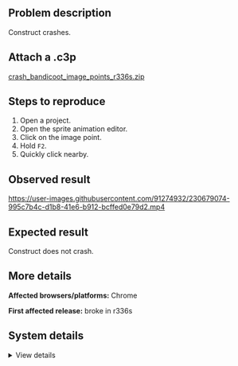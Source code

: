 ## Problem description

Construct crashes.

## Attach a .c3p

[crash_bandicoot_image_points_r336s.zip](https://github.com/WilsonPercival/WilsonPercival/files/11181578/crash_bandicoot_image_points_r336s.zip)

## Steps to reproduce

1. Open a project.
2. Open the sprite animation editor.
3. Click on the image point.
4. Hold `F2`.
5. Quickly click nearby.

## Observed result

https://user-images.githubusercontent.com/91274932/230679074-995c7b4c-d1b8-41e6-b912-bcffed0e79d2.mp4

## Expected result

Construct does not crash.

## More details



**Affected browsers/platforms:** Chrome

**First affected release:** broke in r336s

## System details

<details><summary>View details</summary>

Error report information
Type: unhandled rejection
Reason: Error: expected string @ TypeError: expected string at O.l (https://editor.construct.net/r336/main.js:1030:79) at d.fb (https://editor.construct.net/r336/projectResources.js:732:464) at https://editor.construct.net/r336/projectResources.js:173:182
Stack: TypeError: expected string at O.l (https://editor.construct.net/r336/main.js:1030:79) at d.fb (https://editor.construct.net/r336/projectResources.js:732:464) at https://editor.construct.net/r336/projectResources.js:173:182
Construct version: r336
URL: https://editor.construct.net/
Date: Fri Apr 07 2023 18:24:15 GMT+0300 (Восточная Европа, летнее время)
Uptime: 46.6 s

Platform information
Product: Construct 3 r336 (stable)
Browser: Chrome 109.0.5414.120
Browser engine: Chromium
Context: browser
Operating system: Windows NT 0.1.0
Device type: desktop
Device pixel ratio: 1
Logical CPU cores: 2
Approx. device memory: 4 GB
User agent: Mozilla/5.0 (Windows NT 10.0; Win64; x64) AppleWebKit/537.36 (KHTML, like Gecko) Chrome/109.0.0.0 Safari/537.36
Language setting: en-US

WebGL information
Version string: WebGL 2.0 (OpenGL ES 3.0 Chromium)
Numeric version: 2
Supports NPOT textures: yes
Supports GPU profiling: no
Supports highp precision: yes
Vendor: Google Inc. (Google)
Renderer: ANGLE (Google, Vulkan 1.3.0 (SwiftShader Device (Subzero) (0x0000C0DE)), SwiftShader driver)
Major performance caveat: yes
Maximum texture size: 8192
Point size range: 1 to 1023
Extensions: EXT_color_buffer_float, EXT_color_buffer_half_float, EXT_float_blend, EXT_texture_compression_bptc, EXT_texture_compression_rgtc, EXT_texture_filter_anisotropic, OES_draw_buffers_indexed, OES_texture_float_linear, WEBGL_compressed_texture_astc, WEBGL_compressed_texture_etc, WEBGL_compressed_texture_etc1, WEBGL_compressed_texture_s3tc, WEBGL_compressed_texture_s3tc_srgb, WEBGL_debug_renderer_info, WEBGL_lose_context, WEBGL_multi_draw, OVR_multiview2

</details>
